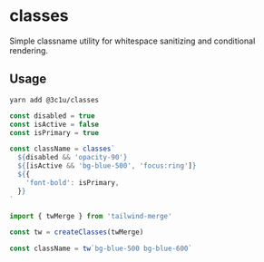 # classes

Simple classname utility for whitespace sanitizing and conditional rendering.

## Usage

```
yarn add @3c1u/classes
```

```ts
const disabled = true
const isActive = false
const isPrimary = true

const className = classes`
  ${disabled && 'opacity-90'}
  ${[isActive && 'bg-blue-500', 'focus:ring']}
  ${{
    'font-bold': isPrimary,
  }}
`
```

```ts
import { twMerge } from 'tailwind-merge'

const tw = createClasses(twMerge)

const className = tw`bg-blue-500 bg-blue-600`
```
